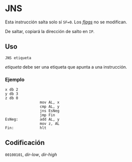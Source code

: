 # JNS

Esta instrucción salta solo sí `SF=0`. Los [_flags_](../cpu#flags) no se modifican.

De saltar, copiará la dirección de salto en `IP`.

## Uso

```vonsim
JNS etiqueta
```

_etiqueta_ debe ser una etiqueta que apunta a una instrucción.

### Ejemplo

```vonsim
x db 2 
y db 3
z db 0
                mov AL, x
                cmp AL, y
                jns EsNeg
                jmp Fin
EsNeg:          add AL, y
                mov z, AL 
Fin:            hlt
```

## Codificación

`00100101`, _dir-low_, _dir-high_
